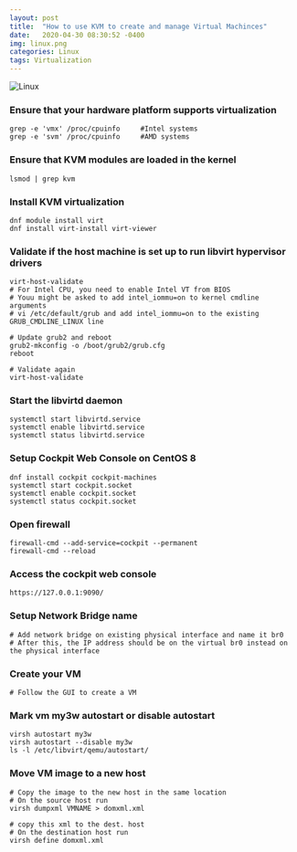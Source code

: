 ```yaml
---
layout: post
title:  "How to use KVM to create and manage Virtual Machinces"
date:   2020-04-30 08:30:52 -0400
img: linux.png
categories: Linux
tags: Virtualization
---
```


![Linux]({{site.baseurl}}/images/linux.png)

### Ensure that your hardware platform supports virtualization 
```
grep -e 'vmx' /proc/cpuinfo		#Intel systems
grep -e 'svm' /proc/cpuinfo		#AMD systems

```
### Ensure that KVM modules are loaded in the kernel
```
lsmod | grep kvm
```

### Install KVM virtualization
```
dnf module install virt 
dnf install virt-install virt-viewer
```

### Validate if the host machine is set up to run libvirt hypervisor drivers
```
virt-host-validate
# For Intel CPU, you need to enable Intel VT from BIOS
# Youu might be asked to add intel_iommu=on to kernel cmdline arguments
# vi /etc/default/grub and add intel_iommu=on to the existing GRUB_CMDLINE_LINUX line

# Update grub2 and reboot
grub2-mkconfig -o /boot/grub2/grub.cfg
reboot

# Validate again
virt-host-validate
```

### Start the libvirtd daemon 
```
systemctl start libvirtd.service
systemctl enable libvirtd.service
systemctl status libvirtd.service
```
### Setup Cockpit Web Console on CentOS 8
```
dnf install cockpit cockpit-machines
systemctl start cockpit.socket
systemctl enable cockpit.socket
systemctl status cockpit.socket
```
### Open firewall
```
firewall-cmd --add-service=cockpit --permanent
firewall-cmd --reload
```
### Access the cockpit web console
```
https://127.0.0.1:9090/
```

### Setup Network Bridge name 
```
# Add network bridge on existing physical interface and name it br0
# After this, the IP address should be on the virtual br0 instead on the physical interface
```
### Create your VM
```
# Follow the GUI to create a VM
```

### Mark vm my3w autostart or disable autostart
```
virsh autostart my3w
virsh autostart --disable my3w
ls -l /etc/libvirt/qemu/autostart/

```

### Move VM image to a new host
```
# Copy the image to the new host in the same location
# On the source host run 
virsh dumpxml VMNAME > domxml.xml 

# copy this xml to the dest. host
# On the destination host run 
virsh define domxml.xml

```
[centos-iso]: http://mirror.csclub.uwaterloo.ca/centos/8.1.1911/isos/x86_64/
[Rufus]: https://rufus.ie/
